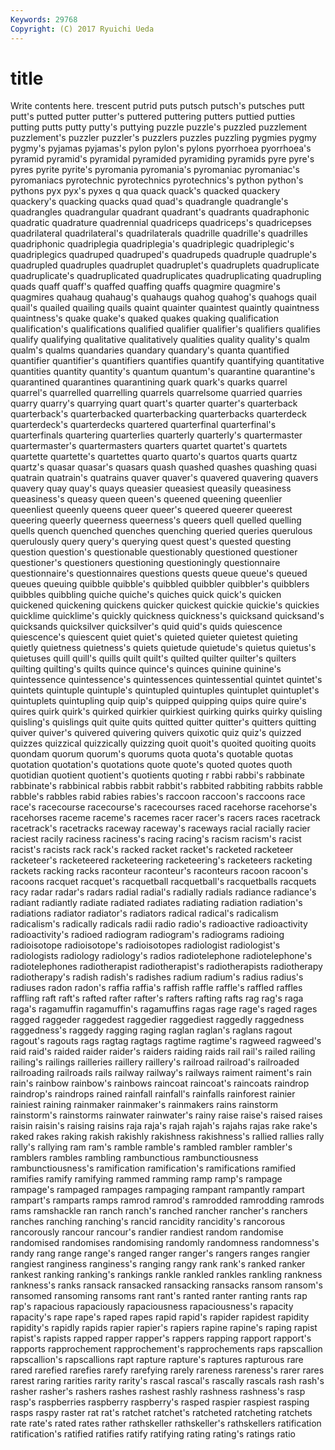 ```yaml
---
Keywords: 29768 
Copyright: (C) 2017 Ryuichi Ueda
---
```


# title

Write contents here.
trescent putrid
puts putsch putsch's putsches putt putt's putted putter putter's puttered
puttering putters puttied putties putting putts putty putty's puttying puzzle
puzzle's puzzled puzzlement puzzlement's puzzler puzzler's puzzlers puzzles puzzling pygmies
pygmy pygmy's pyjamas pyjamas's pylon pylon's pylons pyorrhoea pyorrhoea's pyramid
pyramid's pyramidal pyramided pyramiding pyramids pyre pyre's pyres pyrite pyrite's
pyromania pyromania's pyromaniac pyromaniac's pyromaniacs pyrotechnic pyrotechnics pyrotechnics's python python's
pythons pyx pyx's pyxes q qua quack quack's quacked quackery
quackery's quacking quacks quad quad's quadrangle quadrangle's quadrangles quadrangular quadrant
quadrant's quadrants quadraphonic quadratic quadrature quadrennial quadriceps quadriceps's quadricepses quadrilateral
quadrilateral's quadrilaterals quadrille quadrille's quadrilles quadriphonic quadriplegia quadriplegia's quadriplegic quadriplegic's
quadriplegics quadruped quadruped's quadrupeds quadruple quadruple's quadrupled quadruples quadruplet quadruplet's
quadruplets quadruplicate quadruplicate's quadruplicated quadruplicates quadruplicating quadrupling quads quaff quaff's
quaffed quaffing quaffs quagmire quagmire's quagmires quahaug quahaug's quahaugs quahog
quahog's quahogs quail quail's quailed quailing quails quaint quainter quaintest
quaintly quaintness quaintness's quake quake's quaked quakes quaking qualification qualification's
qualifications qualified qualifier qualifier's qualifiers qualifies qualify qualifying qualitative qualitatively
qualities quality quality's qualm qualm's qualms quandaries quandary quandary's quanta
quantified quantifier quantifier's quantifiers quantifies quantify quantifying quantitative quantities quantity
quantity's quantum quantum's quarantine quarantine's quarantined quarantines quarantining quark quark's
quarks quarrel quarrel's quarrelled quarrelling quarrels quarrelsome quarried quarries quarry
quarry's quarrying quart quart's quarter quarter's quarterback quarterback's quarterbacked quarterbacking
quarterbacks quarterdeck quarterdeck's quarterdecks quartered quarterfinal quarterfinal's quarterfinals quartering quarterlies
quarterly quarterly's quartermaster quartermaster's quartermasters quarters quartet quartet's quartets quartette
quartette's quartettes quarto quarto's quartos quarts quartz quartz's quasar quasar's
quasars quash quashed quashes quashing quasi quatrain quatrain's quatrains quaver
quaver's quavered quavering quavers quavery quay quay's quays queasier queasiest
queasily queasiness queasiness's queasy queen queen's queened queening queenlier queenliest
queenly queens queer queer's queered queerer queerest queering queerly queerness
queerness's queers quell quelled quelling quells quench quenched quenches quenching
queried queries querulous querulously query query's querying quest quest's quested
questing question question's questionable questionably questioned questioner questioner's questioners questioning
questioningly questionnaire questionnaire's questionnaires questions quests queue queue's queued queues
queuing quibble quibble's quibbled quibbler quibbler's quibblers quibbles quibbling quiche
quiche's quiches quick quick's quicken quickened quickening quickens quicker quickest
quickie quickie's quickies quicklime quicklime's quickly quickness quickness's quicksand quicksand's
quicksands quicksilver quicksilver's quid quid's quids quiescence quiescence's quiescent quiet
quiet's quieted quieter quietest quieting quietly quietness quietness's quiets quietude
quietude's quietus quietus's quietuses quill quill's quills quilt quilt's quilted
quilter quilter's quilters quilting quilting's quilts quince quince's quinces quinine
quinine's quintessence quintessence's quintessences quintessential quintet quintet's quintets quintuple quintuple's
quintupled quintuples quintuplet quintuplet's quintuplets quintupling quip quip's quipped quipping
quips quire quire's quires quirk quirk's quirked quirkier quirkiest quirking
quirks quirky quisling quisling's quislings quit quite quits quitted quitter
quitter's quitters quitting quiver quiver's quivered quivering quivers quixotic quiz
quiz's quizzed quizzes quizzical quizzically quizzing quoit quoit's quoited quoiting
quoits quondam quorum quorum's quorums quota quota's quotable quotas quotation
quotation's quotations quote quote's quoted quotes quoth quotidian quotient quotient's
quotients quoting r rabbi rabbi's rabbinate rabbinate's rabbinical rabbis rabbit
rabbit's rabbited rabbiting rabbits rabble rabble's rabbles rabid rabies rabies's
raccoon raccoon's raccoons race race's racecourse racecourse's racecourses raced racehorse
racehorse's racehorses raceme raceme's racemes racer racer's racers races racetrack
racetrack's racetracks raceway raceway's raceways racial racially racier raciest racily
raciness raciness's racing racing's racism racism's racist racist's racists rack
rack's racked racket racket's racketed racketeer racketeer's racketeered racketeering racketeering's
racketeers racketing rackets racking racks raconteur raconteur's raconteurs racoon racoon's
racoons racquet racquet's racquetball racquetball's racquetballs racquets racy radar radar's
radars radial radial's radially radials radiance radiance's radiant radiantly radiate
radiated radiates radiating radiation radiation's radiations radiator radiator's radiators radical
radical's radicalism radicalism's radically radicals radii radio radio's radioactive radioactivity
radioactivity's radioed radiogram radiogram's radiograms radioing radioisotope radioisotope's radioisotopes radiologist
radiologist's radiologists radiology radiology's radios radiotelephone radiotelephone's radiotelephones radiotherapist radiotherapist's
radiotherapists radiotherapy radiotherapy's radish radish's radishes radium radium's radius radius's
radiuses radon radon's raffia raffia's raffish raffle raffle's raffled raffles
raffling raft raft's rafted rafter rafter's rafters rafting rafts rag
rag's raga raga's ragamuffin ragamuffin's ragamuffins ragas rage rage's raged
rages ragged raggeder raggedest raggedier raggediest raggedly raggedness raggedness's raggedy
ragging raging raglan raglan's raglans ragout ragout's ragouts rags ragtag
ragtags ragtime ragtime's ragweed ragweed's raid raid's raided raider raider's
raiders raiding raids rail rail's railed railing railing's railings railleries
raillery raillery's railroad railroad's railroaded railroading railroads rails railway railway's
railways raiment raiment's rain rain's rainbow rainbow's rainbows raincoat raincoat's
raincoats raindrop raindrop's raindrops rained rainfall rainfall's rainfalls rainforest rainier
rainiest raining rainmaker rainmaker's rainmakers rains rainstorm rainstorm's rainstorms rainwater
rainwater's rainy raise raise's raised raises raisin raisin's raising raisins
raja raja's rajah rajah's rajahs rajas rake rake's raked rakes
raking rakish rakishly rakishness rakishness's rallied rallies rally rally's rallying
ram ram's ramble ramble's rambled rambler rambler's ramblers rambles rambling
rambunctious rambunctiousness rambunctiousness's ramification ramification's ramifications ramified ramifies ramify ramifying
rammed ramming ramp ramp's rampage rampage's rampaged rampages rampaging rampant
rampantly rampart rampart's ramparts ramps ramrod ramrod's ramrodded ramrodding ramrods
rams ramshackle ran ranch ranch's ranched rancher rancher's ranchers ranches
ranching ranching's rancid rancidity rancidity's rancorous rancorously rancour rancour's randier
randiest random randomise randomised randomises randomising randomly randomness randomness's randy
rang range range's ranged ranger ranger's rangers ranges rangier rangiest
ranginess ranginess's ranging rangy rank rank's ranked ranker rankest ranking
ranking's rankings rankle rankled rankles rankling rankness rankness's ranks ransack
ransacked ransacking ransacks ransom ransom's ransomed ransoming ransoms rant rant's
ranted ranter ranting rants rap rap's rapacious rapaciously rapaciousness rapaciousness's
rapacity rapacity's rape rape's raped rapes rapid rapid's rapider rapidest
rapidity rapidity's rapidly rapids rapier rapier's rapiers rapine rapine's raping
rapist rapist's rapists rapped rapper rapper's rappers rapping rapport rapport's
rapports rapprochement rapprochement's rapprochements raps rapscallion rapscallion's rapscallions rapt rapture
rapture's raptures rapturous rare rared rarefied rarefies rarefy rarefying rarely
rareness rareness's rarer rares rarest raring rarities rarity rarity's rascal
rascal's rascally rascals rash rash's rasher rasher's rashers rashes rashest
rashly rashness rashness's rasp rasp's raspberries raspberry raspberry's rasped raspier
raspiest rasping rasps raspy raster rat rat's ratchet ratchet's ratcheted
ratcheting ratchets rate rate's rated rates rather rathskeller rathskeller's rathskellers
ratification ratification's ratified ratifies ratify ratifying rating rating's ratings ratio
